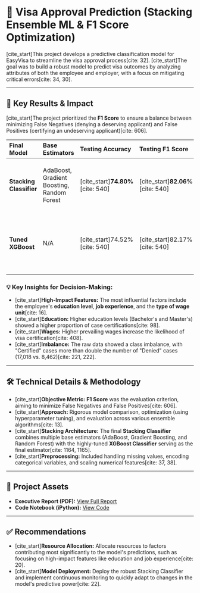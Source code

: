 # 🛂 Visa Approval Prediction (Stacking Ensemble ML & F1 Score Optimization)

[cite_start]This project develops a predictive classification model for EasyVisa to streamline the visa approval process[cite: 32]. [cite_start]The goal was to build a robust model to predict visa outcomes by analyzing attributes of both the employee and employer, with a focus on mitigating critical errors[cite: 34, 30].

---

## 🚀 Key Results & Impact

[cite_start]The project prioritized the **F1 Score** to ensure a balance between minimizing False Negatives (denying a deserving applicant) and False Positives (certifying an undeserving applicant)[cite: 606].

| Final Model | Base Estimators | Testing Accuracy | Testing F1 Score | Key Finding |
| :--- | :--- | :--- | :--- | :--- |
| **Stacking Classifier** | AdaBoost, Gradient Boosting, Random Forest | [cite_start]**74.80%** [cite: 540] | [cite_start]**82.06%** [cite: 540] | [cite_start]The ensemble approach provides a boost in predictive performance[cite: 1219]. |
| **Tuned XGBoost** | N/A | [cite_start]74.52% [cite: 540] | [cite_start]82.17% [cite: 540] | [cite_start]The strongest individual performer, showing robust performance after tuning[cite: 557]. |

### 💡 Key Insights for Decision-Making:
* [cite_start]**High-Impact Features:** The most influential factors include the employee's **education level**, **job experience**, and the **type of wage unit**[cite: 16].
* [cite_start]**Education:** Higher education levels (Bachelor's and Master's) showed a higher proportion of case certifications[cite: 98].
* [cite_start]**Wages:** Higher prevailing wages increase the likelihood of visa certification[cite: 408].
* [cite_start]**Imbalance:** The raw data showed a class imbalance, with "Certified" cases more than double the number of "Denied" cases (17,018 vs. 8,462)[cite: 221, 222].

---

## 🛠️ Technical Details & Methodology

* [cite_start]**Objective Metric:** **F1 Score** was the evaluation criterion, aiming to minimize False Negatives and False Positives[cite: 606].
* [cite_start]**Approach:** Rigorous model comparison, optimization (using hyperparameter tuning), and evaluation across various ensemble algorithms[cite: 13].
* [cite_start]**Stacking Architecture:** The final **Stacking Classifier** combines multiple base estimators (AdaBoost, Gradient Boosting, and Random Forest) with the highly-tuned **XGBoost Classifier** serving as the final estimator[cite: 1164, 1165].
* [cite_start]**Preprocessing:** Included handling missing values, encoding categorical variables, and scaling numerical features[cite: 37, 38].

***

## 📁 Project Assets

* **Executive Report (PDF):** [View Full Report](EasyVisa_Ensemble_Report_EK.pdf)
* **Code Notebook (iPython):** [View Code](EasyVisa_Ensemble_Code_EK.ipynb)

***

## ✅ Recommendations

* [cite_start]**Resource Allocation:** Allocate resources to factors contributing most significantly to the model's predictions, such as focusing on high-impact features like education and job experience[cite: 20].
* [cite_start]**Model Deployment:** Deploy the robust Stacking Classifier and implement continuous monitoring to quickly adapt to changes in the model's predictive power[cite: 22].

